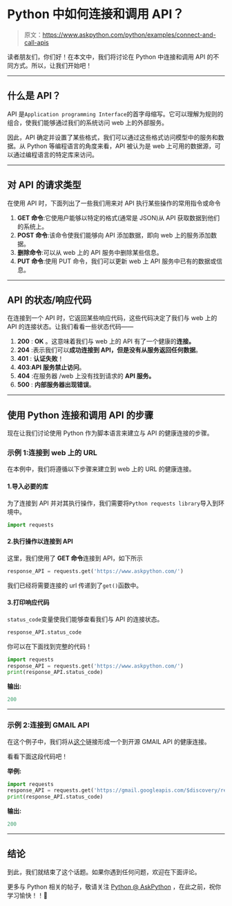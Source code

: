 # Python 中如何连接和调用 API？

> 原文：<https://www.askpython.com/python/examples/connect-and-call-apis>

读者朋友们，你们好！在本文中，我们将讨论在 Python 中连接和调用 API 的不同方式。所以，让我们开始吧！

* * *

## 什么是 API？

API 是`Application programming Interface`的首字母缩写。它可以理解为规则的组合，使我们能够通过我们的系统访问 web 上的外部服务。

因此，API 确定并设置了某些格式，我们可以通过这些格式访问模型中的服务和数据。从 Python 等编程语言的角度来看，API 被认为是 web 上可用的数据源，可以通过编程语言的特定库来访问。

* * *

## 对 API 的请求类型

在使用 API 时，下面列出了一些我们用来对 API 执行某些操作的常用指令或命令

1.  **GET 命令**:它使用户能够以特定的格式(通常是 JSON)从 API 获取数据到他们的系统上。
2.  **POST 命令**:该命令使我们能够向 API 添加数据，即向 web 上的服务添加数据。
3.  **删除命令**:可以从 web 上的 API 服务中删除某些信息。
4.  **PUT 命令**:使用 PUT 命令，我们可以更新 web 上 API 服务中已有的数据或信息。

* * *

## API 的状态/响应代码

在连接到一个 API 时，它返回某些响应代码，这些代码决定了我们与 web 上的 API 的连接状态。让我们看看一些状态代码——

1.  **200** : **OK** 。这意味着我们与 web 上的 API 有了一个健康的**连接。**
2.  **204** :表示我们可以**成功连接到 API，但是没有从服务返回任何数据**。
3.  **401** : **认证失败**！
4.  **403**:**API 服务禁止访问**。
5.  **404** :在服务器 /web 上没有找到请求的 **API 服务。**
6.  **500** : **内部服务器出现错误**。

* * *

## 使用 Python 连接和调用 API 的步骤

现在让我们讨论使用 Python 作为脚本语言来建立与 API 的健康连接的步骤。

### 示例 1:连接到 web 上的 URL

在本例中，我们将遵循以下步骤来建立到 web 上的 URL 的健康连接。

#### 1.导入必要的库

为了连接到 API 并对其执行操作，我们需要将`Python requests library`导入到环境中。

```py
import requests

```

#### 2.执行操作以连接到 API

这里，我们使用了 **GET 命令**连接到 API，如下所示

```py
response_API = requests.get('https://www.askpython.com/')

```

我们已经将需要连接的 url 传递到了`get()`函数中。

#### 3.打印响应代码

`status_code`变量使我们能够查看我们与 API 的连接状态。

```py
response_API.status_code

```

你可以在下面找到完整的代码！

```py
import requests
response_API = requests.get('https://www.askpython.com/')
print(response_API.status_code)

```

**输出:**

```py
200

```

* * *

### **示例** 2:连接到 GMAIL API

在这个例子中，我们将从[这个](https://developers.google.com/gmail/api/reference/rest)链接形成一个到开源 GMAIL API 的健康连接。

看看下面这段代码吧！

**举例:**

```py
import requests
response_API = requests.get('https://gmail.googleapis.com/$discovery/rest?version=v1')
print(response_API.status_code)

```

**输出:**

```py
200

```

* * *

## 结论

到此，我们就结束了这个话题。如果你遇到任何问题，欢迎在下面评论。

更多与 Python 相关的帖子，敬请关注 [Python @ AskPython](https://www.askpython.com/python) ，在此之前，祝你学习愉快！！🙂